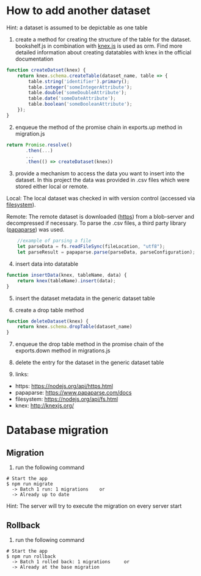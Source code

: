 # How to add another dataset
Hint: a dataset is assumed to be depictable as one table
1) create a method for creating the structure of the table for the dataset. bookshelf.js in combination with [knex.js](http://knexjs.org/) is used as orm. Find more detailed information about creating datatables with knex in the official documentation

```javascript
function createDatset(knex) {
    return knex.schema.createTable(dataset_name, table => {
        table.string('identifier').primary();
        table.integer('someIntegerAttribute');
        table.double('someDoubleAttribute');
        table.date('someDateAttribute');
        table.boolean('someBooleanAttribute');
    });
}
```

2) enqueue the method of the promise chain in exports.up method in migration.js
```javascript
return Promise.resolve()
       .then(...)
       ...
       .then(() => createDataset(knex))
```

3) provide a mechanism to access the data you want to insert into the dataset. In this project the data was provided in .csv files which were stored either local or remote.

Local: The local dataset was checked in with version control (accessed via [filesystem](https://nodejs.org/api/fs.html)).

Remote: The remote dataset is downloaded ([https](https://nodejs.org/api/https.html)) from a blob-server and decompressed if necessary. 
To parse the .csv files, a third party library ([papaparse](https://www.papaparse.com/docs)) was used.

```javascript
    //example of parsing a file
    let parseData = fs.readFileSync(fileLocation, "utf8");
    let parseResult = papaparse.parse(parseData, parseConfiguration);
```

4) insert data into datatable

```javascript
function insertData(knex, tableName, data) {
    return knex(tableName).insert(data);
}
```

5) insert the dataset metadata in the generic dataset table

6) create a drop table method

```javascript
function deleteDataset(knex) {
    return knex.schema.dropTable(dataset_name)
}
```

7) enqueue the drop table method in the promise chain of the exports.down method in migrations.js

8) delete the entry for the dataset in the generic dataset table

9) links:
- https: https://nodejs.org/api/https.html
- papaparse: https://www.papaparse.com/docs
- filesystem: https://nodejs.org/api/fs.html
- knex: http://knexjs.org/


# Database migration
## Migration
1) run the following command
```
# Start the app
$ npm run migrate
  -> Batch 1 run: 1 migrations    or
  -> Already up to date
```
Hint: The server will try to execute the migration on every server start

## Rollback
1) run the following command
```
# Start the app
$ npm run rollback
  -> Batch 1 rolled back: 1 migrations     or
  -> Already at the base migration
```

